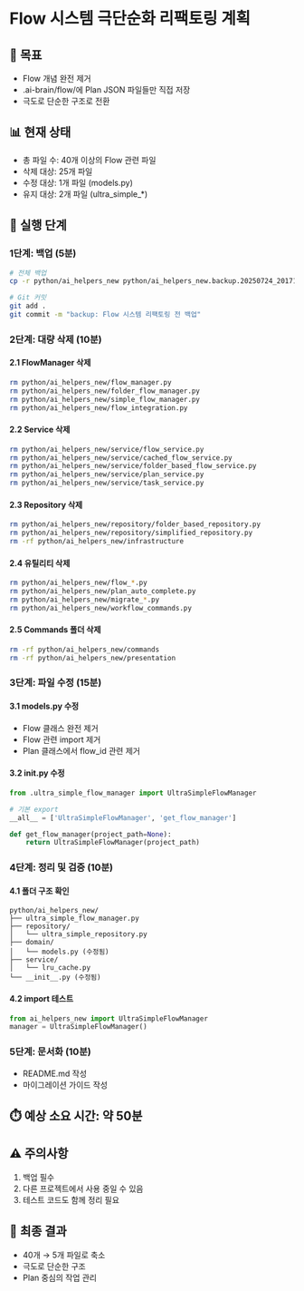 # Flow 시스템 극단순화 리팩토링 계획

## 🎯 목표
- Flow 개념 완전 제거
- .ai-brain/flow/에 Plan JSON 파일들만 직접 저장
- 극도로 단순한 구조로 전환

## 📊 현재 상태
- 총 파일 수: 40개 이상의 Flow 관련 파일
- 삭제 대상: 25개 파일
- 수정 대상: 1개 파일 (models.py)
- 유지 대상: 2개 파일 (ultra_simple_*)

## 🚀 실행 단계

### 1단계: 백업 (5분)
```bash
# 전체 백업
cp -r python/ai_helpers_new python/ai_helpers_new.backup.20250724_201716

# Git 커밋
git add .
git commit -m "backup: Flow 시스템 리팩토링 전 백업"
```

### 2단계: 대량 삭제 (10분)

#### 2.1 FlowManager 삭제
```bash
rm python/ai_helpers_new/flow_manager.py
rm python/ai_helpers_new/folder_flow_manager.py
rm python/ai_helpers_new/simple_flow_manager.py
rm python/ai_helpers_new/flow_integration.py
```

#### 2.2 Service 삭제
```bash
rm python/ai_helpers_new/service/flow_service.py
rm python/ai_helpers_new/service/cached_flow_service.py
rm python/ai_helpers_new/service/folder_based_flow_service.py
rm python/ai_helpers_new/service/plan_service.py
rm python/ai_helpers_new/service/task_service.py
```

#### 2.3 Repository 삭제
```bash
rm python/ai_helpers_new/repository/folder_based_repository.py
rm python/ai_helpers_new/repository/simplified_repository.py
rm -rf python/ai_helpers_new/infrastructure
```

#### 2.4 유틸리티 삭제
```bash
rm python/ai_helpers_new/flow_*.py
rm python/ai_helpers_new/plan_auto_complete.py
rm python/ai_helpers_new/migrate_*.py
rm python/ai_helpers_new/workflow_commands.py
```

#### 2.5 Commands 폴더 삭제
```bash
rm -rf python/ai_helpers_new/commands
rm -rf python/ai_helpers_new/presentation
```

### 3단계: 파일 수정 (15분)

#### 3.1 models.py 수정
- Flow 클래스 완전 제거
- Flow 관련 import 제거
- Plan 클래스에서 flow_id 관련 제거

#### 3.2 __init__.py 수정
```python
from .ultra_simple_flow_manager import UltraSimpleFlowManager

# 기본 export
__all__ = ['UltraSimpleFlowManager', 'get_flow_manager']

def get_flow_manager(project_path=None):
    return UltraSimpleFlowManager(project_path)
```

### 4단계: 정리 및 검증 (10분)

#### 4.1 폴더 구조 확인
```
python/ai_helpers_new/
├── ultra_simple_flow_manager.py
├── repository/
│   └── ultra_simple_repository.py
├── domain/
│   └── models.py (수정됨)
├── service/
│   └── lru_cache.py
└── __init__.py (수정됨)
```

#### 4.2 import 테스트
```python
from ai_helpers_new import UltraSimpleFlowManager
manager = UltraSimpleFlowManager()
```

### 5단계: 문서화 (10분)
- README.md 작성
- 마이그레이션 가이드 작성

## ⏱️ 예상 소요 시간: 약 50분

## ⚠️ 주의사항
1. 백업 필수
2. 다른 프로젝트에서 사용 중일 수 있음
3. 테스트 코드도 함께 정리 필요

## 🎯 최종 결과
- 40개 → 5개 파일로 축소
- 극도로 단순한 구조
- Plan 중심의 작업 관리
